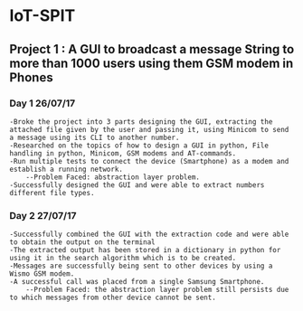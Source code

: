 # IoT-SPIT
## Project 1 : A GUI to broadcast a message String to more than 1000 users using them GSM modem in Phones  
### Day 1 26/07/17
    -Broke the project into 3 parts designing the GUI, extracting the attached file given by the user and passing it, using Minicom to send a message using its CLI to another number. 
    -Researched on the topics of how to design a GUI in python, File handling in python, Minicom, GSM modems and AT-commands.
    -Run multiple tests to connect the device (Smartphone) as a modem and establish a running network.
        --Problem Faced: abstraction layer problem.
    -Successfully designed the GUI and were able to extract numbers different file types.  

### Day 2 27/07/17
    -Successfully combined the GUI with the extraction code and were able to obtain the output on the terminal
    -The extracted output has been stored in a dictionary in python for using it in the search algorithm which is to be created.
    -Messages are successfully being sent to other devices by using a Wismo GSM modem.
    -A successful call was placed from a single Samsung Smartphone. 
        --Problem Faced: the abstraction layer problem still persists due to which messages from other device cannot be sent.
    
